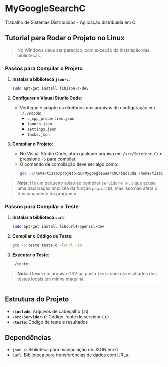 # MyGoogleSearchC

Trabalho de Sistemas Distribuídos - Aplicação distribuída em C

## Tutorial para Rodar o Projeto no Linux

> No Windows deve ser parecido, com exceção da instalação das bibliotecas.

### Passos para Compilar o Projeto

1. **Instalar a biblioteca `json-c`**:
    ```sh
    sudo apt-get install libjson-c-dev
    ```

2. **Configurar o Visual Studio Code**:
    - Verifique e adapte os diretórios nos arquivos de configuração em `./.vscode`:
        - `c_cpp_properties.json`
        - `launch.json`
        - `settings.json`
        - `tasks.json`

3. **Compilar o Projeto**:
    - No Visual Studio Code, abra qualquer arquivo em `/src/Servidor-C/` e pressione `F5` para compilar.
    - O comando de compilação deve ser algo como:
        ```sh
        gcc -I/home/tizzo/projeto-SD/MygoogleSearchC/include /home/tizzo/projeto-SD/MygoogleSearchC/src/Servidor-C/*.c -o /home/tizzo/projeto-SD/MygoogleSearchC/src/Servidor-C/output/program -ljson-c
        ```

> **Nota**: Há um pequeno aviso ao compilar `servidorHTTP.c` que acusa uma declaração implícita da função `pagina404`, mas isso não afeta o funcionamento do programa.

### Passos para Compilar o Teste

1. **Instalar a biblioteca `curl`**:
    ```sh
    sudo apt-get install libcurl4-openssl-dev
    ```

2. **Compilar o Código de Teste**:
    ```sh
    gcc -o teste teste.c -lcurl -lm
    ```

3. **Executar o Teste**:
    ```sh
    ./teste
    ```

> **Nota**: Deixei um arquivo CSV na pasta `teste` com os resultados dos testes locais em minha máquina.

---

## Estrutura do Projeto

- **`/include`**: Arquivos de cabeçalho (.h)
- **`/src/Servidor-C`**: Código-fonte do servidor (.c)
- **`/teste`**: Código de teste e resultados

## Dependências

- `json-c`: Biblioteca para manipulação de JSON em C.
- `curl`: Biblioteca para transferências de dados com URLs.

---